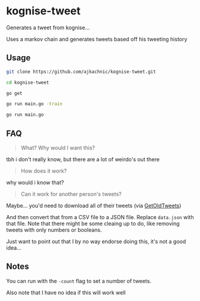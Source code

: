 # kognise-tweet

Generates a tweet from kognise...

Uses a markov chain and generates tweets based off his tweeting history

## Usage

```sh
git clone https://github.com/ajkachnic/kognise-tweet.git

cd kognise-tweet

go get

go run main.go -train

go run main.go
```

## FAQ

> What? Why would I want this?

tbh i don't really know, but there are a lot of weirdo's out there

> How does it work?

why would i know that?

> Can it work for another person's tweets?

Maybe... you'd need to download all of their tweets (via [GetOldTweets](https://github.com/Mottl/GetOldTweets3))

And then convert that from a CSV file to a JSON file. Replace `data.json` with that file. Note that there might be some cleaing up to do, like removing tweets with only numbers or booleans.

Just want to point out that I by no way endorse doing this, it's not a good idea...

## Notes

You can run with the `-count` flag to set a number of tweets.

Also note that I have no idea if this will work well
